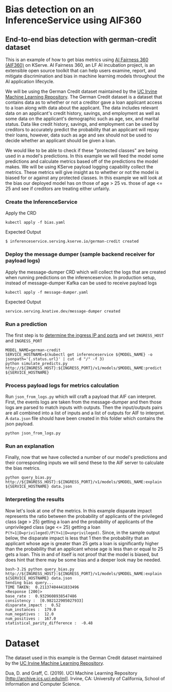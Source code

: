 # Bias detection on an InferenceService using AIF360

## End-to-end bias detection with german-credit dataset

This is an example of how to get bias metrics using [AI Fairness 360 (AIF360)](https://ai-fairness-360.org/) on KServe. AI Fairness 360, an LF AI incubation project, is an extensible open source toolkit that can help users examine, report, and mitigate discrimination and bias in machine learning models throughout the AI application lifecycle. 

We will be using the German Credit dataset maintained by the [UC Irvine Machine Learning Repository](https://archive.ics.uci.edu/ml/index.php). The German Credit dataset is a dataset that contains data as to whether or not a creditor gave a loan applicant access to a loan along with data about the applicant. The data includes relevant data on an applicant's credit history, savings, and employment as well as some data on the applicant's demographic such as age, sex, and marital status. Data like credit history, savings, and employment can be used by creditors to accurately predict the probability that an applicant will repay their loans, however, data such as age and sex should not be used to decide whether an applicant should be given a loan. 

We would like to be able to check if these "protected classes" are being used in a model's predictions. In this example we will feed the model some predictions and calculate metrics based off of the predictions the model makes. We will be using KServe payload logging capability collect the metrics. These metrics will give insight as to whether or not the model is biased for or against any protected classes. In this example we will look at the bias our deployed model has on those of age > 25 vs. those of age <= 25 and see if creditors are treating either unfairly.

### Create the InferenceService

Apply the CRD

```
kubectl apply -f bias.yaml
```

Expected Output

```
$ inferenceservice.serving.kserve.io/german-credit created
```

### Deploy the message dumper (sample backend receiver for payload logs)

Apply the message-dumper CRD which will collect the logs that are created when running predictions on the inferenceservice. In production setup, instead of message-dumper Kafka can be used to receive payload logs

```
kubectl apply -f message-dumper.yaml
```

Expected Output

```
service.serving.knative.dev/message-dumper created
```

### Run a prediction

The first step is to [determine the ingress IP and ports](../../../../get_started/first_isvc.md#3-determine-the-ingress-ip-and-ports) and set `INGRESS_HOST` and `INGRESS_PORT`

```
MODEL_NAME=german-credit
SERVICE_HOSTNAME=$(kubectl get inferenceservice ${MODEL_NAME} -o jsonpath='{.status.url}' | cut -d "/" -f 3)
python simulate_predicts.py http://${INGRESS_HOST}:${INGRESS_PORT}/v1/models/$MODEL_NAME:predict ${SERVICE_HOSTNAME}
```

### Process payload logs for metrics calculation

Run `json_from_logs.py` which will craft a payload that AIF can interpret. First, the events logs are taken from the message-dumper and then those logs are parsed to match inputs with outputs. Then the input/outputs pairs are all combined into a list of inputs and a list of outputs for AIF to interpret. A `data.json` file should have been created in this folder which contains the json payload.

```
python json_from_logs.py
```

### Run an explanation

Finally, now that we have collected a number of our model's predictions and their corresponding inputs we will send these to the AIF server to calculate the bias metrics.

```
python query_bias.py http://${INGRESS_HOST}:${INGRESS_PORT}/v1/models/$MODEL_NAME:explain ${SERVICE_HOSTNAME} data.json
```

### Interpreting the results

Now let's look at one of the metrics. In this example disparate impact represents the ratio between the probability of applicants of the privileged class (age > 25) getting a loan and the probability of applicants of the unprivileged class (age <= 25) getting a loan `P(Y=1|D=privileged)/P(Y=1|D=unprivileged)`. Since, in the sample output below, the disparate impact is less that 1 then the probability that an applicant whose age is greater than 25 gets a loan is significantly higher than the probability that an applicant whose age is less than or equal to 25 gets a loan. This in and of itself is not proof that the model is biased, but does hint that there may be some bias and a deeper look may be needed.

```
bash-3.2$ python query_bias.py http://${INGRESS_HOST}:${INGRESS_PORT}/v1/models/$MODEL_NAME:explain ${SERVICE_HOSTNAME} data.json
Sending bias query...
TIME TAKEN:  0.21137404441833496
<Response [200]>
base_rate :  0.9329608938547486
consistency :  [0.982122905027933]
disparate_impact :  0.52
num_instances :  179.0
num_negatives :  12.0
num_positives :  167.0
statistical_parity_difference :  -0.48
```

# Dataset

The dataset used in this example is the German Credit dataset maintained by the [UC Irvine Machine Learning Repository](https://archive.ics.uci.edu/ml/index.php).

Dua, D. and Graff, C. (2019). UCI Machine Learning Repository [http://archive.ics.uci.edu/ml]. Irvine, CA: University of California, School of Information and Computer Science.
